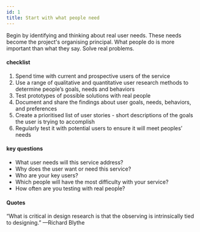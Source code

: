```yaml
---
id: 1
title: Start with what people need
---
```


Begin by identifying and thinking about real user needs. These needs become the project's organising principal. What people do is more important than what they say. Solve real problems.

#### checklist
1. Spend time with current and prospective users of the service
2. Use a range of qualitative and quantitative user research methods to determine people’s goals, needs and behaviors
3. Test prototypes of possible solutions with real people
4. Document and share the findings about user goals, needs, behaviors, and preferences
5. Create a prioritised list of user stories - short descriptions of the goals the user is trying to accomplish
7. Regularly test it with potential users to ensure it will meet peoples’ needs

#### key questions
- What user needs will this service address?
- Why does the user want or need this service?
- Who are your key users?
- Which people will have the most difficulty with your service?
- How often are you testing with real people?

#### Quotes
“What is critical in design research is that the observing is intrinsically tied to designing.” —Richard Blythe
